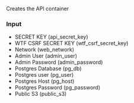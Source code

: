 Creates the API container

### Input
- SECRET KEY (api_secret_key)
- WTF CSRF SECRET KEY (wtf_csrf_secret_key)
- Network (web_network)
- Admin User (admin_user)
- Admin Password (admin_password)
- Postgres Database (pg_db)
- Postgres user (pg_user)
- Postgres Host (pg_host)
- Postgres Password (pg_password)
- Public S3 (public_s3)